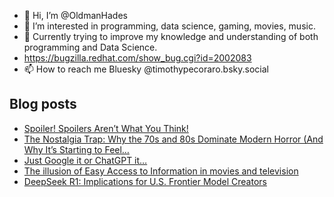 - 👋 Hi, I’m @OldmanHades
- 👀 I’m interested in programming, data science, gaming, movies, music.
- 🌱 Currently trying to improve my knowledge and understanding of both programming and Data Science.
- https://bugzilla.redhat.com/show_bug.cgi?id=2002083
- 📫 How to reach me Bluesky @timothypecoraro.bsky.social


## Blog posts
<!-- BLOG-POST-LIST:START -->
- [Spoiler! Spoilers Aren’t What You Think!](https://medium.com/@timothypecoraro/spoiler-spoilers-arent-what-you-think-5d0edc1af5b3?source=rss-5097f5c9b801------2)
- [The Nostalgia Trap: Why the 70s and 80s Dominate Modern Horror &lpar;And Why It’s Starting to Feel…](https://medium.com/@timothypecoraro/the-nostalgia-trap-why-the-70s-and-80s-dominate-modern-horror-and-why-its-starting-to-feel-ba1e22d6dfed?source=rss-5097f5c9b801------2)
- [Just Google it or ChatGPT it…](https://medium.com/@timothypecoraro/just-google-it-or-chatgpt-it-f8f8fdd1e345?source=rss-5097f5c9b801------2)
- [The illusion of Easy Access to Information in movies and television](https://medium.com/@timothypecoraro/the-illusion-of-easy-access-to-information-in-movies-and-television-cdc674e06692?source=rss-5097f5c9b801------2)
- [DeepSeek R1: Implications for U.S. Frontier Model Creators](https://medium.com/@timothypecoraro/deepseek-r1-implications-for-u-s-frontier-model-creators-005dfa4710d1?source=rss-5097f5c9b801------2)
<!-- BLOG-POST-LIST:END -->
